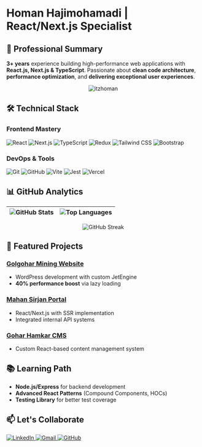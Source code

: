 # Homan Hajimohamadi | React/Next.js Specialist

## 🚀 Professional Summary
**3+ years** experience building high-performance web applications with **React.js, Next.js & TypeScript**. Passionate about **clean code architecture**, **performance optimization**, and **delivering exceptional user experiences**.

<p align="center">
  <img src="https://komarev.com/ghpvc/?username=itzhoman&label=Profile%20views&color=0e75b6&style=flat" alt="itzhoman" />
</p>

## 🛠 Technical Stack

### Frontend Mastery
<p align="left">
  <img src="https://img.shields.io/badge/React-20232A?style=for-the-badge&logo=react&logoColor=61DAFB" alt="React"/>
  <img src="https://img.shields.io/badge/Next.js-000000?style=for-the-badge&logo=nextdotjs&logoColor=white" alt="Next.js"/>
  <img src="https://img.shields.io/badge/TypeScript-007ACC?style=for-the-badge&logo=typescript&logoColor=white" alt="TypeScript"/>
  <img src="https://img.shields.io/badge/Redux-764ABC?style=for-the-badge&logo=redux&logoColor=white" alt="Redux"/>
  <img src="https://img.shields.io/badge/Tailwind_CSS-38B2AC?style=for-the-badge&logo=tailwind-css&logoColor=white" alt="Tailwind CSS"/>
  <img src="https://img.shields.io/badge/Bootstrap-563D7C?style=for-the-badge&logo=bootstrap&logoColor=white" alt="Bootstrap"/>
</p>

### DevOps & Tools
<p align="left">
  <img src="https://img.shields.io/badge/Git-F05032?style=for-the-badge&logo=git&logoColor=white" alt="Git"/>
  <img src="https://img.shields.io/badge/GitHub-100000?style=for-the-badge&logo=github&logoColor=white" alt="GitHub"/>
  <img src="https://img.shields.io/badge/Vite-B73BFE?style=for-the-badge&logo=vite&logoColor=FFD62E" alt="Vite"/>
  <img src="https://img.shields.io/badge/Jest-C21325?style=for-the-badge&logo=jest&logoColor=white" alt="Jest"/>
  <img src="https://img.shields.io/badge/Vercel-000000?style=for-the-badge&logo=vercel&logoColor=white" alt="Vercel"/>
</p>

## 📊 GitHub Analytics

<div align="center">

| ![GitHub Stats](https://github-readme-stats.vercel.app/api?username=itzhoman&show_icons=true&count_private=true&theme=dark&bg_color=000000&title_color=4CAF50&icon_color=4CAF50&border_color=4CAF50) | ![Top Languages](https://github-readme-stats.vercel.app/api/top-langs/?username=itzhoman&layout=compact&theme=dark&bg_color=000000&title_color=4CAF50&border_color=4CAF50) |
|-------------------------------------------------------------------------------------------------------------------------------------------------------------------------------------------------|-------------------------------------------------------------------------------------------------------------------------------------------------------------------------|

![GitHub Streak](https://github-readme-streak-stats.herokuapp.com/?user=itzhoman&theme=dark&background=000000&stroke=4CAF50&ring=4CAF50&fire=4CAF50&currStreakNum=FFFFFF&sideNums=FFFFFF&currStreakLabel=4CAF50&sideLabels=FFFFFF&dates=FFFFFF)

</div>

## 🌟 Featured Projects

### [Golgohar Mining Website](https://github.com/itzhoman/project1)
- WordPress development with custom JetEngine
- **40% performance boost** via lazy loading

### [Mahan Sirjan Portal](https://github.com/itzhoman/project2)
- React/Next.js with SSR implementation
- Integrated internal API systems

### [Gohar Hamkar CMS](https://github.com/itzhoman/project3)
- Custom React-based content management system

## 📚 Learning Path
- **Node.js/Express** for backend development
- **Advanced React Patterns** (Compound Components, HOCs)
- **Testing Library** for better test coverage

## 📫 Let's Collaborate
<p align="left">
  <a href="https://www.linkedin.com/in/homan-hajimohamadi-40b37220b">
    <img src="https://img.shields.io/badge/LinkedIn-0077B5?style=for-the-badge&logo=linkedin&logoColor=white" alt="LinkedIn"/>
  </a>
  <a href="mailto:dev.hajimohamadi@gmail.com">
    <img src="https://img.shields.io/badge/Gmail-D14836?style=for-the-badge&logo=gmail&logoColor=white" alt="Gmail"/>
  </a>
  <a href="https://github.com/itzhoman">
    <img src="https://img.shields.io/badge/GitHub-100000?style=for-the-badge&logo=github&logoColor=white" alt="GitHub"/>
  </a>
</p>

